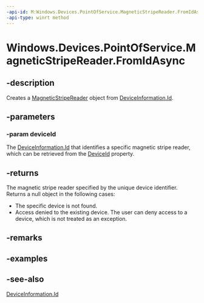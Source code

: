 ----api-id: M:Windows.Devices.PointOfService.MagneticStripeReader.FromIdAsync(System.String)
-api-type: winrt method
---<!-- Method syntaxpublic Windows.Foundation.IAsyncOperation<Windows.Devices.PointOfService.MagneticStripeReader> FromIdAsync(System.String deviceId)--># Windows.Devices.PointOfService.MagneticStripeReader.FromIdAsync## -descriptionCreates a [MagneticStripeReader](magneticstripereader.md) object from [DeviceInformation.Id](../windows.devices.enumeration/deviceinformation_id.md).## -parameters### -param deviceIdThe [DeviceInformation.Id](../windows.devices.enumeration/deviceinformation_id.md) that identifies a specific magnetic stripe reader, which can be retrieved from the [DeviceId](magneticstripereader_deviceid.md) property.## -returnsThe magnetic stripe reader specified by the unique device identifier. Returns a null object in the following cases:+ The specific device is not found.+ Access denied to the existing device. The user can deny access to a device, which is not treated as an exception.## -remarks## -examples## -see-also[DeviceInformation.Id](../windows.devices.enumeration/deviceinformation_id.md)